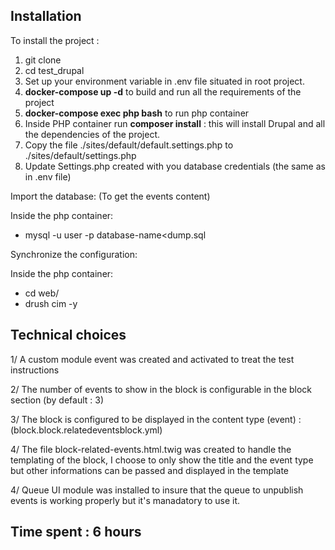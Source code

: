 ## Installation

To install the project :

1. git clone
2. cd test_drupal
3. Set up your environment variable in .env file situated in root project.
4. **docker-compose up -d** to build and run all the requirements of the project
5. **docker-compose exec php bash** to run php container
6. Inside PHP container run **composer install** : this will install Drupal and all the dependencies of the project.
7. Copy the file ./sites/default/default.settings.php to ./sites/default/settings.php
8. Update Settings.php created with you database credentials (the same as in .env file)

Import the database: (To get the events content)

Inside the php container:
- mysql -u user -p database-name<dump.sql

Synchronize the configuration:

Inside the php container:
- cd web/
- drush cim -y

## Technical choices

1/ A custom module event was created and activated to treat the test instructions

2/ The number of events to show in the block is configurable in the block section (by default : 3)

3/ The block is configured to be displayed in the content type (event) : (block.block.relatedeventsblock.yml)

4/ The file block-related-events.html.twig was created to handle the templating of the block, I choose to only show the title and the event type but other informations can be passed and displayed in the template

4/ Queue UI module was installed to insure that the queue to unpublish events is working properly but it's manadatory to use it.

## Time spent : 6 hours

